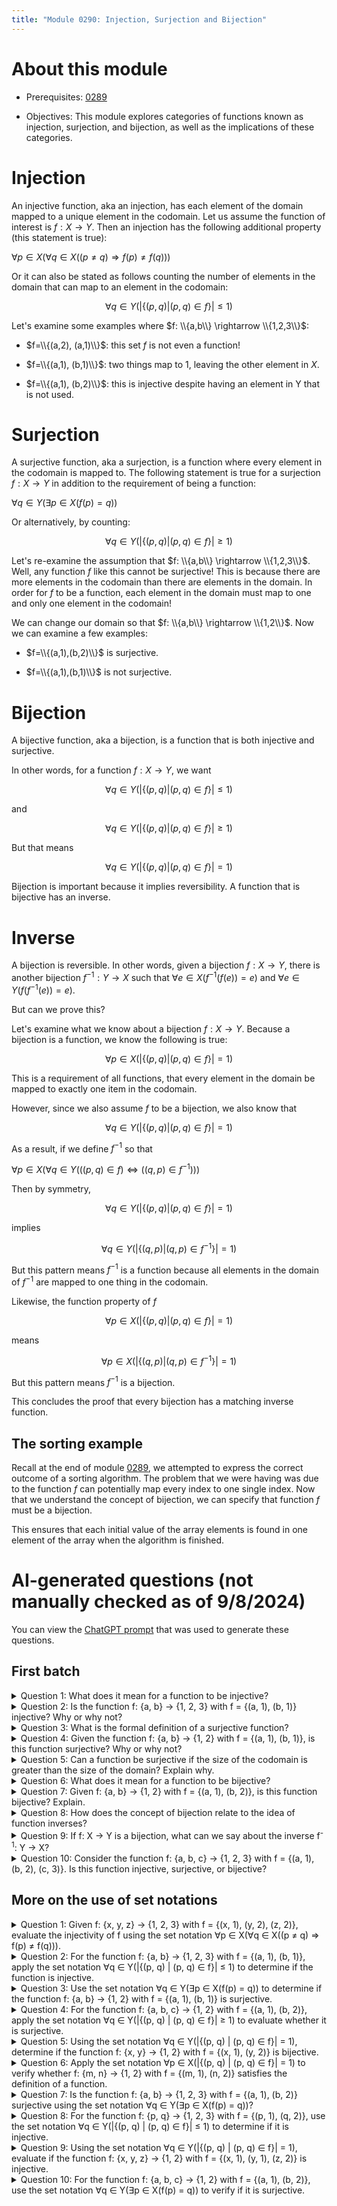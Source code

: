 ```yaml
---
title: "Module 0290: Injection, Surjection and Bijection"
---
```


# About this module

-   Prerequisites: [0289](../0289/mdModule.html)

-   Objectives: This module explores categories of functions known as
    injection, surjection, and bijection, as well as the implications of
    these categories.

# Injection

An injective function, aka an injection, has each element of the domain
mapped to a unique element in the codomain. Let us assume the function
of interest is $f: X \rightarrow Y$. Then an injection has the following
additional property (this statement is true):

$\forall p \in X(\forall q \in X((p \ne q) \Rightarrow f(p) \ne f(q)))$

Or it can also be stated as follows counting the number of elements in
the domain that can map to an element in the codomain:

$$\forall q \in Y(|\{(p,q)|(p,q) \in f\}| \le 1)$$

Let's examine some examples where $f: \\{a,b\\} \rightarrow \\{1,2,3\\}$:

-   $f=\\{(a,2), (a,1)\\}$: this set $f$ is not even a function!

-   $f=\\{(a,1), (b,1)\\}$: two things map to 1, leaving the other
    element in $X$.

-   $f=\\{(a,1), (b,2)\\}$: this is injective despite having an element in
    Y that is not used.

# Surjection

A surjective function, aka a surjection, is a function where every
element in the codomain is mapped to. The following statement is true
for a surjection $f: X \rightarrow  Y$ in addition to the requirement of
being a function:

$\forall q \in Y(\exists p \in X(f(p)=q))$

Or alternatively, by counting:

$$\forall q \in Y(|\{(p,q)|(p,q) \in f\}| \ge 1)$$

Let's re-examine the assumption that $f: \\{a,b\\} \rightarrow \\{1,2,3\\}$.
Well, any function $f$ like this cannot be surjective! This is because
there are more elements in the codomain than there are elements in the
domain. In order for $f$ to be a function, each element in the domain
must map to one and only one element in the codomain!

We can change our domain so that $f: \\{a,b\\} \rightarrow \\{1,2\\}$. Now
we can examine a few examples:

-   $f=\\{(a,1),(b,2)\\}$ is surjective.

-   $f=\\{(a,1),(b,1)\\}$ is not surjective.

# Bijection

A bijective function, aka a bijection, is a function that is both
injective and surjective.

In other words, for a function $f: X \rightarrow Y$, we want

$$\forall q \in Y(|\{(p,q)|(p,q) \in f\}| \le 1)$$

and

$$\forall q \in Y(|\{(p,q)|(p,q) \in f\}| \ge 1)$$

But that means

$$\forall q \in Y(|\{(p,q)|(p,q) \in f\}| = 1)$$

Bijection is important because it implies reversibility. A function that
is bijective has an inverse.

# Inverse

A bijection is reversible. In other words, given a bijection
$f: X \rightarrow Y$, there is another bijection
$f^{-1}: Y \rightarrow X$ such that $\forall e \in X(f^{-1}(f(e)) = e)$
and $\forall e \in Y(f(f^{-1}(e)) = e)$.

But can we prove this?

Let's examine what we know about a bijection $f:X \rightarrow Y$.
Because a bijection is a function, we know the following is true:

$$\forall p \in X(|\{(p,q)|(p,q) \in f\}| = 1)$$

This is a requirement of all functions, that every element in the domain
be mapped to exactly one item in the codomain.

However, since we also assume $f$ to be a bijection, we also know that

$$\forall q \in Y(|\{(p,q)|(p,q) \in f\}| = 1)$$

As a result, if we define $f^{-1}$ so that

$\forall p \in X(\forall q \in Y(((p,q) \in f) \Leftrightarrow ((q,p) \in f^{-1})))$

Then by symmetry,

$$\forall q \in Y(|\{(p,q)|(p,q) \in f\}| = 1)$$

implies

$$\forall q \in Y(|\{(q,p)|(q,p) \in f^{-1}\}| = 1)$$

But this pattern means $f^{-1}$ is a function because all elements in
the domain of $f^{-1}$ are mapped to one thing in the codomain.

Likewise, the function property of $f$

$$\forall p \in X(|\{(p,q)|(p,q) \in f\}| = 1)$$

means

$$\forall p \in X(|\{(q,p)|(q,p) \in f^{-1}\}| = 1)$$

But this pattern means $f^{-1}$ is a bijection.

This concludes the proof that every bijection has a matching inverse
function.

## The sorting example

Recall at the end of module [0289](../0289/mdModule.html), we attempted to express the
correct outcome of a sorting algorithm. The problem that we were having
was due to the function $f$ can potentially map every index to one
single index. Now that we understand the concept of bijection, we can
specify that function $f$ must be a bijection.

This ensures that each initial value of the array elements is found in
one element of the array when the algorithm is finished.

# AI-generated questions (not manually checked as of 9/8/2024)

You can view the [ChatGPT prompt](https://chatgpt.com/share/e6b26f78-0e9b-48ad-aedc-801de62a9cf0) that was used to generate these questions. 

## First batch

<details>
  <summary>Question 1: What does it mean for a function to be injective?</summary>
  <p>An injective function is one where each element in the domain is mapped to a unique element in the codomain. This means no two elements in the domain map to the same element in the codomain.</p>
</details>

<details>
  <summary>Question 2: Is the function f: {a, b} → {1, 2, 3} with f = {(a, 1), (b, 1)} injective? Why or why not?</summary>
  <p>No, this function is not injective because both 'a' and 'b' map to the same element (1) in the codomain, violating the injectivity condition.</p>
</details>

<details>
  <summary>Question 3: What is the formal definition of a surjective function?</summary>
  <p>A surjective function is one where every element in the codomain has at least one element in the domain mapping to it. This ensures that every element of the codomain is "hit" by the function.</p>
</details>

<details>
  <summary>Question 4: Given the function f: {a, b} → {1, 2} with f = {(a, 1), (b, 1)}, is this function surjective? Why or why not?</summary>
  <p>No, this function is not surjective because the element 2 in the codomain is not mapped to by any element in the domain.</p>
</details>

<details>
  <summary>Question 5: Can a function be surjective if the size of the codomain is greater than the size of the domain? Explain why.</summary>
  <p>No, a function cannot be surjective in this case because there are more elements in the codomain than in the domain, so it is impossible for every element in the codomain to be mapped to by the domain.</p>
</details>

<details>
  <summary>Question 6: What does it mean for a function to be bijective?</summary>
  <p>A bijective function is both injective and surjective. This means that every element in the domain maps to a unique element in the codomain, and every element in the codomain is mapped to by some element in the domain. Therefore, the function is both one-to-one and onto.</p>
</details>

<details>
  <summary>Question 7: Given f: {a, b} → {1, 2} with f = {(a, 1), (b, 2)}, is this function bijective? Explain.</summary>
  <p>Yes, this function is bijective because it is both injective (each domain element maps to a unique codomain element) and surjective (every codomain element is mapped to by some element in the domain).</p>
</details>

<details>
  <summary>Question 8: How does the concept of bijection relate to the idea of function inverses?</summary>
  <p>A bijection is important because it implies the existence of an inverse function. If a function is bijective, its inverse will map each element in the codomain back to its corresponding element in the domain, and vice versa.</p>
</details>

<details>
  <summary>Question 9: If f: X → Y is a bijection, what can we say about the inverse f<sup>-1</sup>: Y → X?</summary>
  <p>If f is a bijection, then f<sup>-1</sup> is also a bijection. This is because f<sup>-1</sup> reverses the mapping such that each element in Y maps to exactly one element in X, ensuring both injectivity and surjectivity for f<sup>-1</sup>.</p>
</details>

<details>
  <summary>Question 10: Consider the function f: {a, b, c} → {1, 2, 3} with f = {(a, 1), (b, 2), (c, 3)}. Is this function injective, surjective, or bijective?</summary>
  <p>This function is bijective. It is injective because each element in the domain maps to a unique element in the codomain, and it is surjective because every element in the codomain is mapped to by an element in the domain.</p>
</details>

## More on the use of set notations

<details>
  <summary>Question 1: Given f: {x, y, z} → {1, 2, 3} with f = {(x, 1), (y, 2), (z, 2)}, evaluate the injectivity of f using the set notation ∀p ∈ X(∀q ∈ X((p ≠ q) ⇒ f(p) ≠ f(q))).</summary>
  <p>The function is not injective. Using the set notation, x maps to 1 and both y and z map to 2, violating the condition that no two elements in the domain map to the same codomain element.</p>
</details>

<details>
  <summary>Question 2: For the function f: {a, b} → {1, 2, 3} with f = {(a, 1), (b, 1)}, apply the set notation ∀q ∈ Y(|{(p, q) | (p, q) ∈ f}| ≤ 1) to determine if the function is injective.</summary>
  <p>The function is not injective because both a and b map to 1, which violates the condition that the number of elements in the domain mapping to any element in the codomain should be less than or equal to 1.</p>
</details>

<details>
  <summary>Question 3: Use the set notation ∀q ∈ Y(∃p ∈ X(f(p) = q)) to determine if the function f: {a, b} → {1, 2} with f = {(a, 1), (b, 1)} is surjective.</summary>
  <p>The function is not surjective. According to the set notation, each element in the codomain should be mapped by at least one element in the domain, but 2 in the codomain is not mapped to by any element in the domain.</p>
</details>

<details>
  <summary>Question 4: For the function f: {a, b, c} → {1, 2} with f = {(a, 1), (b, 2)}, apply the set notation ∀q ∈ Y(|{(p, q) | (p, q) ∈ f}| ≥ 1) to evaluate whether it is surjective.</summary>
  <p>The function is surjective because each element in the codomain (1 and 2) has at least one element in the domain mapping to it, satisfying the condition in the set notation.</p>
</details>

<details>
  <summary>Question 5: Using the set notation ∀q ∈ Y(|{(p, q) | (p, q) ∈ f}| = 1), determine if the function f: {x, y} → {1, 2} with f = {(x, 1), (y, 2)} is bijective.</summary>
  <p>The function is bijective because each element in the codomain has exactly one element from the domain mapping to it, satisfying the condition for both injectivity and surjectivity.</p>
</details>

<details>
  <summary>Question 6: Apply the set notation ∀p ∈ X(|{(p, q) | (p, q) ∈ f}| = 1) to verify whether f: {m, n} → {1, 2} with f = {(m, 1), (n, 2)} satisfies the definition of a function.</summary>
  <p>Yes, f satisfies the definition of a function because every element in the domain is mapped to exactly one element in the codomain, as required by the set notation.</p>
</details>

<details>
  <summary>Question 7: Is the function f: {a, b} → {1, 2, 3} with f = {(a, 1), (b, 2)} surjective using the set notation ∀q ∈ Y(∃p ∈ X(f(p) = q))?</summary>
  <p>No, the function is not surjective because 3 in the codomain is not mapped to by any element in the domain, violating the set notation.</p>
</details>

<details>
  <summary>Question 8: For the function f: {p, q} → {1, 2, 3} with f = {(p, 1), (q, 2)}, use the set notation ∀q ∈ Y(|{(p, q) | (p, q) ∈ f}| ≤ 1) to determine if it is injective.</summary>
  <p>Yes, the function is injective because no two domain elements map to the same codomain element, satisfying the injectivity condition in the set notation.</p>
</details>

<details>
  <summary>Question 9: Using the set notation ∀q ∈ Y(|{(p, q) | (p, q) ∈ f}| = 1), evaluate if the function f: {x, y, z} → {1, 2} with f = {(x, 1), (y, 1), (z, 2)} is injective.</summary>
  <p>The function is not injective because both x and y map to the same codomain element (1), which violates the condition that each codomain element should be mapped to by exactly one domain element.</p>
</details>

<details>
  <summary>Question 10: For the function f: {a, b, c} → {1, 2} with f = {(a, 1), (b, 2)}, use the set notation ∀q ∈ Y(∃p ∈ X(f(p) = q)) to verify if it is surjective.</summary>
  <p>The function is surjective because every element in the codomain (1 and 2) is mapped to by some element in the domain, satisfying the surjectivity condition in the set notation.</p>
</details>
